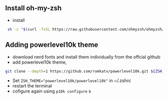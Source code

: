 ## Install oh-my-zsh

- install

```sh
 sh -c "$(curl -fsSL https://raw.githubusercontent.com/ohmyzsh/ohmyzsh/master/tools/install.sh)"
 ```

## Adding powerlevel10k theme

- download nerd fonts and install them individually from the offcial github
- add powerlevel10k theme,

```sh
git clone --depth=1 https://github.com/romkatv/powerlevel10k.git ${ZSH_CUSTOM:-$HOME/.oh-my-zsh/custom}/themes/powerlevel10k
```

- Set `ZSH_THEME="powerlevel10k/powerlevel10k"` in ~/.zshrc
- restart the terminal
- cofigure again using `p10k configure`
s
